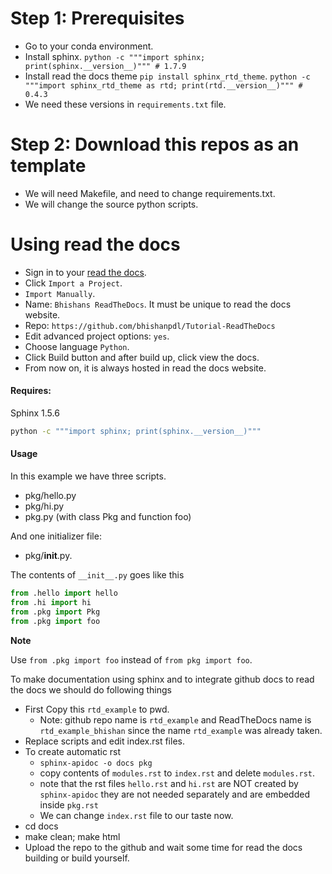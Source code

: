 # Step 1: Prerequisites
- Go to your conda environment.
- Install sphinx. `python -c """import sphinx; print(sphinx.__version__)""" # 1.7.9`
- Install read the docs theme `pip install sphinx_rtd_theme`. `python -c """import sphinx_rtd_theme as rtd; print(rtd.__version__)""" # 0.4.3`
- We need these versions in `requirements.txt` file.

# Step 2: Download this repos as an template
- We will need Makefile, and need to change requirements.txt.
- We will change the source python scripts.


# Using read the docs
- Sign in to your [read the docs](https://readthedocs.org/dashboard/).
- Click `Import a Project`.
- `Import Manually`.
- Name: `Bhishans ReadTheDocs`. It must be unique to read the docs website.
- Repo: `https://github.com/bhishanpdl/Tutorial-ReadTheDocs`
- Edit advanced project options: `yes`.
- Choose language `Python`.
- Click Build button and after build up, click view the docs.
- From now on, it is always hosted in read the docs website.



#### Requires:
Sphinx 1.5.6

```bash
python -c """import sphinx; print(sphinx.__version__)"""
```

#### Usage
In this example we have three scripts.
  + pkg/hello.py
  + pkg/hi.py
  + pkg.py       (with class Pkg and function foo)

And one initializer file:
  + pkg/__init__.py.

The contents of `__init__.py` goes like this
```py
from .hello import hello
from .hi import hi
from .pkg import Pkg
from .pkg import foo
```
**Note**

  Use `from .pkg import foo` instead of `from pkg import foo`.

To make documentation using sphinx and to integrate github docs to
read the docs we should do following things

  + First Copy this `rtd_example` to pwd.
    - Note: github repo name is `rtd_example` and
            ReadTheDocs name is `rtd_example_bhishan` since
            the name `rtd_example` was already taken.
  + Replace scripts and edit index.rst files.
  + To create automatic rst
      - `sphinx-apidoc -o docs pkg`
      - copy contents of `modules.rst` to `index.rst` and
        delete `modules.rst`.
      - note that the rst files `hello.rst` and `hi.rst` are NOT
        created by `sphinx-apidoc` they are not needed separately
        and are embedded inside `pkg.rst`
      - We can change `index.rst` file to our taste now.
  + cd docs
  + make clean; make html
  + Upload the repo to the github and wait some time for
    read the docs building or build yourself.

